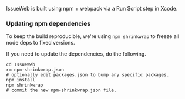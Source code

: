 IssueWeb is built using npm + webpack via a Run Script step in Xcode.

### Updating npm dependencies

To keep the build reproducible, we're using `npm shrinkwrap` to freeze
all node deps to fixed versions.

If you need to update the dependencies, do the following.

```
cd IssueWeb
rm npm-shrinkwrap.json
# optionally edit packages.json to bump any specific packages.
npm install
npm shrinkwrap
# commit the new npm-shrinkwrap.json file.
```

